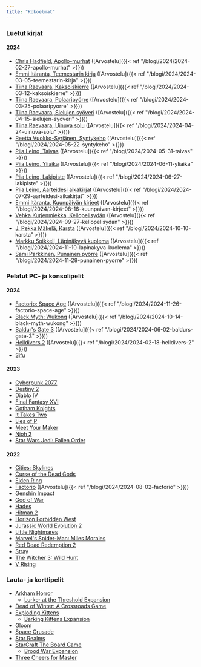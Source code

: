 ```yaml
---
title: "Kokoelmat"
---
```


### Luetut kirjat

#### 2024
- [Chris Hadfield, Apollo-murhat](https://finna.fi/Record/anders.1920337?sid=4731209620) ([Arvostelu]({{< ref "/blogi/2024/2024-02-27-apollo-murhat" >}}))
- [Emmi Itäranta, Teemestarin kirja](https://finna.fi/Record/3amk.290511?sid=4731209704) ([Arvostelu]({{< ref "/blogi/2024/2024-03-05-teemestarin-kirja" >}}))
- [Tiina Raevaara, Kaksoiskierre](https://finna.fi/Record/anders.1794294?sid=4731209806) ([Arvostelu]({{< ref "/blogi/2024/2024-03-12-kaksoiskierre" >}}))
- [Tiina Raevaara, Polaaripyörre](https://finna.fi/Record/anders.1835591?sid=4731209926) ([Arvostelu]({{< ref "/blogi/2024/2024-03-25-polaaripyorre" >}}))
- [Tiina Raevaara, Sielujen syöveri](https://finna.fi/Record/anders.1900693?sid=4731209977) ([Arvostelu]({{< ref "/blogi/2024/2024-04-15-sielujen-syoveri" >}}))
- [Tiina Raevaara, Uinuva solu](https://finna.fi/Record/anders.1929669?sid=4731210040) ([Arvostelu]({{< ref "/blogi/2024/2024-04-24-uinuva-solu" >}}))
- [Reetta Vuokko-Syrjänen, Syntykeho](https://finna.fi/Record/anders.1884754?sid=4731210124) ([Arvostelu]({{< ref "/blogi/2024/2024-05-22-syntykeho" >}}))
- [Piia Leino, Taivas](https://finna.fi/Record/anders.1684248?sid=4731210271) ([Arvostelu]({{< ref "/blogi/2024/2024-05-31-taivas" >}}))
- [Piia Leino, Yliaika](https://finna.fi/Record/3amk.285783?sid=4731210358) ([Arvostelu]({{< ref "/blogi/2024/2024-06-11-yliaika" >}}))
- [Piia Leino, Lakipiste](https://finna.fi/Record/anders.1857971?sid=4740870475) ([Arvostelu]({{< ref "/blogi/2024/2024-06-27-lakipiste" >}}))
- [Piia Leino, Aarteidesi aikakirjat](https://finna.fi/Record/anders.1904885?sid=4740871132) ([Arvostelu]({{< ref "/blogi/2024/2024-07-29-aarteidesi-aikakirjat" >}}))
- [Emmi Itäranta, Kuunpäivän kirjeet](https://finna.fi/Record/helmet.2429871?sid=4773352847) ([Arvostelu]({{< ref "/blogi/2024/2024-08-16-kuunpaivan-kirjeet" >}}))
- [Vehka Kurjenmiekka, Kellopelisydän](https://finna.fi/Record/helmet.2553499) ([Arvostelu]({{< ref "/blogi/2024/2024-09-27-kellopelisydan" >}}))
- [J. Pekka Mäkelä, Karsta](https://finna.fi/Record/helmet.1920453?sid=4731210757) ([Arvostelu]({{< ref "/blogi/2024/2024-10-10-karsta" >}}))
- [Markku Soikkeli, Läpinäkyvä kuolema](https://finna.fi/Record/helmet.2150897?sid=4838439496) ([Arvostelu]({{< ref "/blogi/2024/2024-11-10-lapinakyva-kuolema" >}}))
- [Sami Parkkinen, Punainen pyörre](https://finna.fi/Record/helmet.1978283?sid=4866119961) ([Arvostelu]({{< ref "/blogi/2024/2024-11-28-punainen-pyorre" >}}))

### Pelatut PC- ja konsolipelit

#### 2024
- [Factorio: Space Age](https://www.factorio.com/space-age/content) ([Arvostelu]({{< ref "/blogi/2024/2024-11-26-factorio-space-age" >}}))
- [Black Myth: Wukong](https://www.heishenhua.com/) ([Arvostelu]({{< ref "/blogi/2024/2024-10-14-black-myth-wukong" >}}))
- [Baldur's Gate 3](https://www.igdb.com/games/baldurs-gate-3) ([Arvostelu]({{< ref "/blogi/2024/2024-06-02-baldurs-gate-3" >}}))
- [Helldivers 2](https://www.igdb.com/games/helldivers-2) ([Arvostelu]({{< ref "/blogi/2024/2024-02-18-helldivers-2" >}}))
- [Sifu](https://www.igdb.com/games/sifu)


#### 2023
- [Cyberpunk 2077](https://www.igdb.com/games/cyberpunk-2077)
- [Destiny 2](https://www.igdb.com/games/destiny-2)
- [Diablo IV](https://www.igdb.com/games/diablo-iv)
- [Final Fantasy XVI](https://www.igdb.com/games/final-fantasy-xvi)
- [Gotham Knights](https://www.igdb.com/games/gotham-knights)
- [It Takes Two](https://www.igdb.com/games/it-takes-two)
- [Lies of P](https://www.igdb.com/games/lies-of-p)
- [Meet Your Maker](https://www.igdb.com/games/meet-your-maker)
- [Nioh 2](https://www.igdb.com/games/nioh-2)
- [Star Wars Jedi: Fallen Order](https://www.igdb.com/games/star-wars-jedi-fallen-order)

#### 2022
- [Cities: Skylines](https://www.igdb.com/games/cities-skylines)
- [Curse of the Dead Gods](https://www.igdb.com/games/curse-of-the-dead-gods)
- [Elden Ring](https://www.igdb.com/games/elden-ring)
- [Factorio](https://www.igdb.com/games/factorio) ([Arvostelu]({{< ref "/blogi/2024/2024-08-02-factorio" >}}))
- [Genshin Impact](https://www.igdb.com/games/genshin-impact)
- [God of War](https://www.igdb.com/games/god-of-war--1)
- [Hades](https://www.igdb.com/games/hades--1)
- [Hitman 2](https://www.igdb.com/games/hitman-2)
- [Horizon Forbidden West](https://www.igdb.com/games/horizon-forbidden-west)
- [Jurassic World Evolution 2](https://www.igdb.com/games/jurassic-world-evolution-2)
- [Little Nightmares](https://www.igdb.com/games/little-nightmares)
- [Marvel's Spider-Man: Miles Morales](https://www.igdb.com/games/marvels-spider-man-miles-morales)
- [Red Dead Redemption 2](https://www.igdb.com/games/red-dead-redemption-2)
- [Stray](https://www.igdb.com/games/stray)
- [The Witcher 3: Wild Hunt](https://www.igdb.com/games/the-witcher-3-wild-hunt)
- [V Rising](https://www.igdb.com/games/v-rising)

### Lauta- ja korttipelit
- [Arkham Horror](https://boardgamegeek.com/boardgame/15987/arkham-horror)
  - [Lurker at the Threshold Expansion](https://boardgamegeek.com/boardgame/67208/arkham-horror-the-lurker-at-the-threshold-expansio)
- [Dead of Winter: A Crossroads Game](https://boardgamegeek.com/boardgame/150376/dead-of-winter-a-crossroads-game)
- [Exploding Kittens](https://boardgamegeek.com/boardgame/172225/exploding-kittens)
  - [Barking Kittens Expansion](https://boardgamegeek.com/boardgame/312667/exploding-kittens-barking-kittens)
- [Gloom](https://boardgamegeek.com/boardgame/12692/gloom)
- [Space Crusade](https://boardgamegeek.com/boardgame/1568/space-crusade)
- [Star Realms](https://boardgamegeek.com/boardgame/147020/star-realms)
- [StarCraft The Board Game](https://boardgamegeek.com/boardgame/22827/starcraft-the-board-game)
  - [Brood War Expansion](https://boardgamegeek.com/boardgameexpansion/38796/starcraft-the-board-game-brood-war-expansion)
- [Three Cheers for Master](https://boardgamegeek.com/boardgame/175961/three-cheers-for-master)
